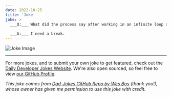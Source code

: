 ```yaml
---
date: 2022-10-25
title: 'Joke'
joke: >
  ___Q:___ What did the process say after working in an infinite loop all day?
  
  ___A:___ I need a break.
---
```



![Joke Image](https://private.xtrp.io/projects/DailyDeveloperJokes/public_image_server/images/5e12594523a5e.png)

---

For more jokes, and to submit your own joke to get featured, check out the [Daily Developer Jokes Website](https://dailydeveloperjokes.github.io/). We're also open sourced, so feel free to view [our GitHub Profile](https://github.com/dailydeveloperjokes).


_This joke comes from [Dad-Jokes GitHub Repo by Wes Bos](https://github.com/wesbos/dad-jokes) (thank you!), whose owner has given me permission to use this joke with credit._

<!--
Joke text:
**Q:** What did the process say after working in an infinite loop all day?

**A:** I need a break.
 -->


